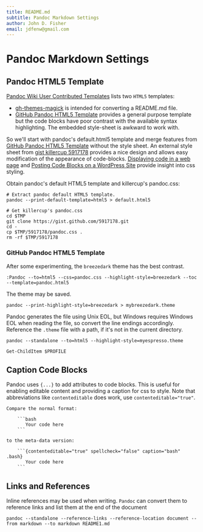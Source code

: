 ```yaml
---
title: README.md
subtitle: Pandoc Markdown Settings
author: John D. Fisher
email: jdfenw@gmail.com
---
```

# Pandoc Markdown Settings

## Pandoc HTML5 Template

[Pandoc Wiki User Contributed Templates] lists two `HTML5` templates:

* [gh-themes-magick] is intended for converting a README.md file.
* [GitHub Pandoc HTML5 Template] provides a general purpose template but the
  code blocks have poor contrast with the available syntax highlighting. The
  embedded style-sheet is awkward to work with.

So we'll start with pandoc's default.html5 template and merge features from
[GitHub Pandoc HTML5 Template] without the style sheet. An external style sheet
from [gist killercup 5917178] provides a nice design and allows easy
modification of the appearance of code-blocks. [Displaying code in a web page]
and [Posting Code Blocks on a WordPress Site] provide insight into css styling.

Obtain pandoc's default HTML5 template and killercup's pandoc.css:

```{contenteditable="true" spellcheck="false" caption="bash" .bash}
# Extract pandoc default HTML5 template.
pandoc --print-default-template=html5 > default.html5

# Get killercup's pandoc.css
cd $TMP
git clone https://gist.github.com/5917178.git
cd -
cp $TMP/5917178/pandoc.css .
rm -rf $TMP/5917178
```

### GitHub Pandoc HTML5 Template

After some experimenting, the `breezedark` theme has the best contrast.

```{contenteditable="true" spellcheck="false" caption="viml" .bash}
:Pandoc --to=html5 --css=pandoc.css --highlight-style=breezedark --toc --template=pandoc.html5
```

The theme may be saved.

```{contenteditable="true" spellcheck="false" caption="bash" .bash}
pandoc --print-highlight-style=breezedark > mybreezedark.theme
```

Pandoc generates the file using Unix EOL, but Windows requires Windows EOL
when reading the file, so convert the line endings accordingly. Reference the `.theme` file with a path, if it's not in the current directory.


```{contenteditable="true" spellcheck="false" caption="bash" .bash}
pandoc --standalone --to=html5 --highlight-style=myespresso.theme
```

```{contenteditable="true" spellcheck="false" caption="PowerShell" .powershell}
Get-ChildItem $PROFILE
```

## Caption Code Blocks

Pandoc uses `{...}` to add attributes to code blocks. This is useful for enabling editable content and providing a caption for css to style. Note that abbreviations like `contenteditable` does work, use `contenteditable="true"`.

~~~{contenteditable="true" spellcheck="false" caption="markdown" .markdown}
Compare the normal format:

    ```bash
       Your code here
    ```

to the meta-data version:

    ```{contenteditable="true" spellcheck="false" caption="bash" .bash}
       Your code here
    ```
~~~

## Links and References

Inline references may be used when writing. `Pandoc` can convert them to reference links and list them at the end of the document

```{contenteditable="true" spellcheck="false" caption="bash" .bash}
pandoc --standalone --reference-links --reference-location document --from markdown --to markdown README1.md
```

<!--
## References
-->

[Pandoc Wiki User Contributed Templates]: https://github.com/jgm/pandoc/wiki/User-contributed-templates
[gh-themes-magick]: https://github.com/tajmone/gh-themes-magick
[GitHub Pandoc HTML5 Template]: https://github.com/tajmone/pandoc-goodies/tree/master/templates/html5/github
[Listing Captions With Delimited Code Blocks and Pandoc]: https://www.kartar.net/2012/12/listing-captions-with-delimited-code-blocks-and-pandoc/
[gist killercup 5917178]: https://gist.github.com/killercup/5917178
[Displaying code in a web page]: https://websemantics.uk/articles/displaying-code-in-web-pages/
[Posting Code Blocks on a WordPress Site]: https://css-tricks.com/posting-code-blocks-wordpress-site/
